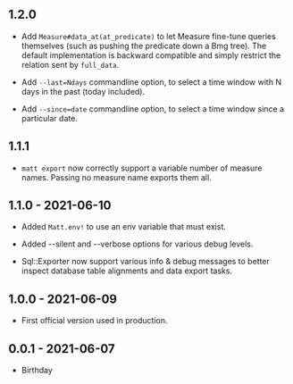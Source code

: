 ## 1.2.0

* Add `Measure#data_at(at_predicate)` to let Measure fine-tune queries
  themselves (such as pushing the predicate down a Bmg tree). The default
  implementation is backward compatible and simply restrict the relation
  sent by `full_data`.

* Add `--last=Ndays` commandline option, to select a time window with N
  days in the past (today included).

* Add `--since=date` commandline option, to select a time window since a
  particular date.

## 1.1.1

* `matt export` now correctly support a variable number of measure names.
  Passing no measure name exports them all.

## 1.1.0 - 2021-06-10

* Added `Matt.env!` to use an env variable that must exist.

* Added --silent and --verbose options for various debug levels.

* Sql::Exporter now support various info & debug messages to better inspect
  database table alignments and data export tasks.

## 1.0.0 - 2021-06-09

* First official version used in production.

## 0.0.1 - 2021-06-07

* Birthday
